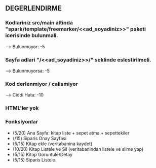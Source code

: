 ## DEGERLENDIRME

### Kodlariniz src/main altinda "spark/template/freemarker/<<ad_soyadiniz>>" paketi icerisinde bulunmali.
--> Bulunmuyor: -5

### Sayfa adlari "/<<ad_soyadiniz>>/" seklinde eslestirilmeli.
--> Bulunmuyorsa: -5

### Kod derlenmiyor / calismiyor
--> Ciddi Hata: -10

### HTML'ler yok

### Fonksiyonlar
- (5/20) Ana Sayfa: kitap liste + sepet atma + sepettekiler
- (/15) Siparis Onay Sayfasi
- (5/15) Kitap ekle (veritabanina kaydet)
- (10/20) Kitap Listele ve Sil (veritabanindan listele ve silme yap)
- (5/15) Kitap Goruntule/Detay
- (5/15) Siparis Listele
